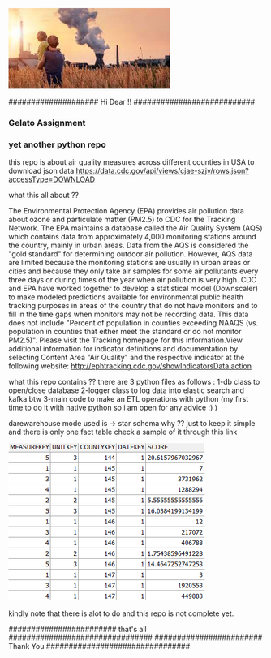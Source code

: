
![alt text](https://github.com/BillMarkEg/Assignments/blob/main/images.jpg)


#################### Hi Dear !! ###########################
### Gelato Assignment
###  yet another python repo

this repo is about air quality measures across different counties in USA
to download json data https://data.cdc.gov/api/views/cjae-szjv/rows.json?accessType=DOWNLOAD


what this all about ??


The Environmental Protection Agency (EPA) provides air pollution data about ozone and particulate matter (PM2.5) to CDC for the Tracking Network. The EPA maintains a database called the Air Quality System (AQS) which contains data from approximately 4,000 monitoring stations around the country, mainly in urban areas. Data from the AQS is considered the "gold standard" for determining outdoor air pollution. However, AQS data are limited because the monitoring stations are usually in urban areas or cities and because they only take air samples for some air pollutants every three days or during times of the year when air pollution is very high. CDC and EPA have worked together to develop a statistical model (Downscaler) to make modeled predictions available for environmental public health tracking purposes in areas of the country that do not have monitors and to fill in the time gaps when monitors may not be recording data. This data does not include "Percent of population in counties exceeding NAAQS (vs. population in counties that either meet the standard or do not monitor PM2.5)". Please visit the Tracking homepage for this information.View additional information for indicator definitions and documentation by selecting Content Area "Air Quality" and the respective indicator at the following website: http://ephtracking.cdc.gov/showIndicatorsData.action


what this repo contains ??
there are 3 python files as follows :
             1-db class to open/close database 
             2-logger class to log data into elastic search and kafka btw
             3-main code to make an ETL operations with python (my first time to do it with native python so i am open for any advice :) )


darewarehouse mode used is -> star schema why ?? just to keep it simple and there is only one fact table check a sample of it through this link 
 
![alt text](https://github.com/BillMarkEg/Assignments/blob/main/fact_table.png)


kindly note that there is alot to do and this repo is not complete yet.

######################## that's all ################################
######################## Thank You  ################################
